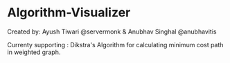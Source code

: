 # Algorithm-Visualizer

Created by: Ayush Tiwari @servermonk & Anubhav Singhal @anubhavitis

Currenty supporting : Dikstra's Algorithm for calculating minimum cost path in weighted graph.
